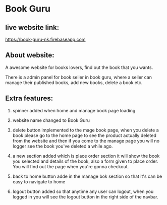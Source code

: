 # Book Guru

## live website link:
https://book-guru-nk.firebaseapp.com

## About website:
A awesome website for books lovers, find out the book that you wants.

There is a admin panel for book seller in book guru, where a seller can manage their published books, add new books, delete a book etc.

## Extra features:
1) spinner added when home and manage book page loading

2) website name changed to Book Guru

3) delete button implemented to the mage book page, when you delete a book please go to the home page to see the product actually deleted from the website and then if you come to the manage page you will no logger see the book you've deleted a while ago.

4) a new section added which is place order section it will show the book you selected and details of the book, also a form given to place order. You will find out the page when you're gonna checkout.

5) back to home button adde in the manage bok section so that it's can be easy to navigate to home

6) logout button added so that anytime any user can logout, when you logged in you will see the logout button in the right side of the navbar.


